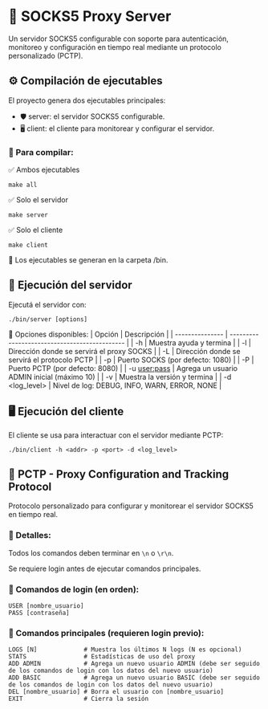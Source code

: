 # 🧦 SOCKS5 Proxy Server
Un servidor SOCKS5 configurable con soporte para autenticación, monitoreo y configuración en tiempo real mediante un protocolo personalizado (PCTP).

## ⚙️ Compilación de ejecutables
El proyecto genera dos ejecutables principales:

* 🛡️ server: el servidor SOCKS5 configurable.
* 🖥️ client: el cliente para monitorear y configurar el servidor.

### 🔨 Para compilar:
✅ Ambos ejecutables

```
make all
```
✅ Solo el servidor

```
make server
```
✅ Solo el cliente

```
make client
```

📁 Los ejecutables se generan en la carpeta /bin.

## 🚀 Ejecución del servidor
Ejecutá el servidor con:

```
./bin/server [options]
```

📄 Opciones disponibles:
| Opción	      | Descripción                                   |
| --------------- | --------------------------------------------- |
| -h	          | Muestra ayuda y termina                       |
| -l <addr>	      | Dirección donde se servirá el proxy SOCKS     |
| -L <addr>	      | Dirección donde se servirá el protocolo PCTP  |
| -p <port>	      | Puerto SOCKS (por defecto: 1080)              |
| -P <port>	      | Puerto PCTP (por defecto: 8080)               |
| -u <user:pass>  |	Agrega un usuario ADMIN inicial (máximo 10)   |
| -v	          | Muestra la versión y termina                  |
| -d <log_level>  |	Nivel de log: DEBUG, INFO, WARN, ERROR, NONE  |

## 🖥️ Ejecución del cliente
El cliente se usa para interactuar con el servidor mediante PCTP:

```
./bin/client -h <addr> -p <port> -d <log_level>
```

## 📡 PCTP - Proxy Configuration and Tracking Protocol
Protocolo personalizado para configurar y monitorear el servidor SOCKS5 en tiempo real.

### 📌 Detalles:
Todos los comandos deben terminar en `\n` o `\r\n`.

Se requiere login antes de ejecutar comandos principales.

### 🔐 Comandos de login (en orden):

```
USER [nombre_usuario]
PASS [contraseña]
```
### 🧭 Comandos principales (requieren login previo):

```
LOGS [N]             # Muestra los últimos N logs (N es opcional)
STATS                # Estadísticas de uso del proxy
ADD ADMIN            # Agrega un nuevo usuario ADMIN (debe ser seguido de los comandos de login con los datos del nuevo usuario)
ADD BASIC            # Agrega un nuevo usuario BASIC (debe ser seguido de los comandos de login con los datos del nuevo usuario)
DEL [nombre_usuario] # Borra el usuario con [nombre_usuario]
EXIT                 # Cierra la sesión
```
